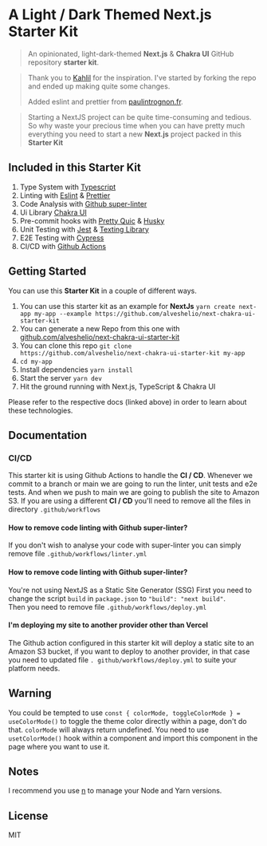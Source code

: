 # A Light / Dark Themed Next.js Starter Kit

> An opinionated, light-dark-themed **Next.js** & **Chakra UI** GitHub repository **starter kit**.

> Thank you to [Kahlil](https://github.com/kahlil/dark) for the inspiration. I've started by forking the repo and
> ended up making quite some changes.
>
> Added eslint and prettier from
> [paulintrognon.fr](https://paulintrognon.fr/blog/typescript-prettier-eslint-next-js).

> Starting a NextJS project can be quite time-consuming and tedious. So why waste your precious time when you can have pretty much everything you need to start a new
> **Next.js** project packed in this **Starter Kit**

## Included in this Starter Kit

1. Type System with [Typescript](https://www.typescriptlang.org/)
2. Linting with [Eslint](https://eslint.org/) & [Prettier](https://prettier.io)
3. Code Analysis with [Github super-linter](https://github.com/github/super-linter)
4. Ui Library [Chakra UI](https://chakra-ui.com)
5. Pre-commit hooks with [Pretty Quic](https://github.com/azz/pretty-quic) & [Husky](https://typicode.github.io/husk)
6. Unit Testing with [Jest](https://jestjs.io/) & [Texting Library](https://testing-library.com/)
7. E2E Testing with [Cypress](https://cypress.io)
8. CI/CD with [Github Actions](https://github.com/features/actions)

## Getting Started

You can use this **Starter Kit** in a couple of different ways.

1. You can use this starter kit as an example for **NextJs**
   `yarn create next-app my-app --example https://github.com/alveshelio/next-chakra-ui-starter-kit`
2. You can generate a new Repo from this one with
   [github.com/alveshelio/next-chakra-ui-starter-kit](https://github.com/alveshelio/next-chakra-ui-starter-kit/generate)
3. You can clone this repo
   `git clone https://github.com/alveshelio/next-chakra-ui-starter-kit my-app`
4. `cd my-app`
5. Install dependencies `yarn install`
6. Start the server `yarn dev`
7. Hit the ground running with Next.js, TypeScript & Chakra UI

Please refer to the respective docs (linked above) in order to learn about these technologies.

## Documentation

### CI/CD

This starter kit is using Github Actions to handle the **CI / CD**. Whenever we commit to a branch or main we are
going to run the linter, unit tests and e2e tests. And when we push to main we are going to publish the site to
Amazon S3.
If you are using a different **CI / CD** you'll need to remove all the files in directory `.github/workflows`

#### How to remove code linting with Github super-linter?

If you don't wish to analyse your code with super-linter you can simply remove file `.github/workflows/linter.yml`

#### How to remove code linting with Github super-linter?

You're not using NextJS as a Static Site Generator (SSG)
First you need to change the script `build` in `package.json` to
`"build": "next build"`. <br />
Then you need to remove file `.github/workflows/deploy.yml`

#### I'm deploying my site to another provider other than **Vercel**

The Github action configured in this starter kit will deploy a static site to an Amazon S3 bucket, if you want to
deploy to another provider, in that case you need to updated
file `. github/workflows/deploy.yml` to suite your platform needs.

## Warning

You could be tempted to use `const { colorMode, toggleColorMode } = useColorMode()` to toggle the theme color
directly within a page, don't do that. `colorMode` will always return undefined.
You need to use `usetColorMode()` hook within a component and import this component in the page where you want to use it.

## Notes

I recommend you use [n](https://github.com/tj/n) to manage your Node and Yarn versions.

## License

MIT
